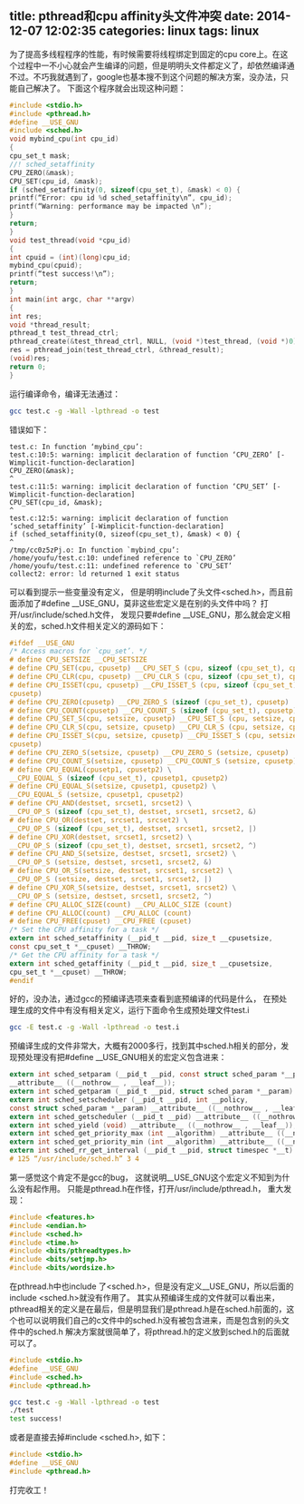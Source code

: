 title: pthread和cpu affinity头文件冲突
date: 2014-12-07 12:02:35
categories: linux
tags: linux
---
为了提高多线程程序的性能，有时候需要将线程绑定到固定的cpu core上。在这个过程中一不小心就会产生编译的问题，但是明明头文件都定义了，却依然编译通不过。不巧我就遇到了，google也基本搜不到这个问题的解决方案，没办法，只能自己解决了。
下面这个程序就会出现这种问题：
<!--more-->
``` c
#include <stdio.h>
#include <pthread.h>
#define __USE_GNU
#include <sched.h>
void mybind_cpu(int cpu_id)
{
cpu_set_t mask;
//! sched_setaffinity
CPU_ZERO(&mask);
CPU_SET(cpu_id, &mask);
if (sched_setaffinity(0, sizeof(cpu_set_t), &mask) < 0) {
printf(“Error: cpu id %d sched_setaffinity\n”, cpu_id);
printf(“Warning: performance may be impacted \n”);
}
return;
}
void test_thread(void *cpu_id)
{
int cpuid = (int)(long)cpu_id;
mybind_cpu(cpuid);
printf(“test success!\n”);
return;
}
int main(int argc, char **argv)
{
int res;
void *thread_result;
pthread_t test_thread_ctrl;
pthread_create(&test_thread_ctrl, NULL, (void *)test_thread, (void *)0);
res = pthread_join(test_thread_ctrl, &thread_result);
(void)res;
return 0;
}
```
运行编译命令，编译无法通过：
```bash
gcc test.c -g -Wall -lpthread -o test
```
错误如下：
```
test.c: In function ‘mybind_cpu’:
test.c:10:5: warning: implicit declaration of function ‘CPU_ZERO’ [-Wimplicit-function-declaration]
CPU_ZERO(&mask);
^
test.c:11:5: warning: implicit declaration of function ‘CPU_SET’ [-Wimplicit-function-declaration]
CPU_SET(cpu_id, &mask);
^
test.c:12:5: warning: implicit declaration of function ‘sched_setaffinity’ [-Wimplicit-function-declaration]
if (sched_setaffinity(0, sizeof(cpu_set_t), &mask) < 0) {
^
/tmp/cc0z5zPj.o: In function `mybind_cpu’:
/home/youfu/test.c:10: undefined reference to `CPU_ZERO’
/home/youfu/test.c:11: undefined reference to `CPU_SET’
collect2: error: ld returned 1 exit status
```
可以看到提示一些变量没有定义， 但是明明include了头文件<sched.h>，而且前面添加了#define __USE_GNU，莫非这些宏定义是在别的头文件中吗？
打开/usr/include/sched.h文件， 发现只要#define __USE_GNU，那么就会定义相关的宏，sched.h文件相关定义的源码如下：
``` c
#ifdef __USE_GNU
/* Access macros for `cpu_set’. */
# define CPU_SETSIZE __CPU_SETSIZE
# define CPU_SET(cpu, cpusetp) __CPU_SET_S (cpu, sizeof (cpu_set_t), cpusetp)
# define CPU_CLR(cpu, cpusetp) __CPU_CLR_S (cpu, sizeof (cpu_set_t), cpusetp)
# define CPU_ISSET(cpu, cpusetp) __CPU_ISSET_S (cpu, sizeof (cpu_set_t), \
cpusetp)
# define CPU_ZERO(cpusetp) __CPU_ZERO_S (sizeof (cpu_set_t), cpusetp)
# define CPU_COUNT(cpusetp) __CPU_COUNT_S (sizeof (cpu_set_t), cpusetp)
# define CPU_SET_S(cpu, setsize, cpusetp) __CPU_SET_S (cpu, setsize, cpusetp)
# define CPU_CLR_S(cpu, setsize, cpusetp) __CPU_CLR_S (cpu, setsize, cpusetp)
# define CPU_ISSET_S(cpu, setsize, cpusetp) __CPU_ISSET_S (cpu, setsize, \
cpusetp)
# define CPU_ZERO_S(setsize, cpusetp) __CPU_ZERO_S (setsize, cpusetp)
# define CPU_COUNT_S(setsize, cpusetp) __CPU_COUNT_S (setsize, cpusetp)
# define CPU_EQUAL(cpusetp1, cpusetp2) \
__CPU_EQUAL_S (sizeof (cpu_set_t), cpusetp1, cpusetp2)
# define CPU_EQUAL_S(setsize, cpusetp1, cpusetp2) \
__CPU_EQUAL_S (setsize, cpusetp1, cpusetp2)
# define CPU_AND(destset, srcset1, srcset2) \
__CPU_OP_S (sizeof (cpu_set_t), destset, srcset1, srcset2, &)
# define CPU_OR(destset, srcset1, srcset2) \
__CPU_OP_S (sizeof (cpu_set_t), destset, srcset1, srcset2, |)
# define CPU_XOR(destset, srcset1, srcset2) \
__CPU_OP_S (sizeof (cpu_set_t), destset, srcset1, srcset2, ^)
# define CPU_AND_S(setsize, destset, srcset1, srcset2) \
__CPU_OP_S (setsize, destset, srcset1, srcset2, &)
# define CPU_OR_S(setsize, destset, srcset1, srcset2) \
__CPU_OP_S (setsize, destset, srcset1, srcset2, |)
# define CPU_XOR_S(setsize, destset, srcset1, srcset2) \
__CPU_OP_S (setsize, destset, srcset1, srcset2, ^)
# define CPU_ALLOC_SIZE(count) __CPU_ALLOC_SIZE (count)
# define CPU_ALLOC(count) __CPU_ALLOC (count)
# define CPU_FREE(cpuset) __CPU_FREE (cpuset)
/* Set the CPU affinity for a task */
extern int sched_setaffinity (__pid_t __pid, size_t __cpusetsize,
const cpu_set_t *__cpuset) __THROW;
/* Get the CPU affinity for a task */
extern int sched_getaffinity (__pid_t __pid, size_t __cpusetsize,
cpu_set_t *__cpuset) __THROW;
#endif
```
好的，没办法，通过gcc的预编译选项来查看到底预编译的代码是什么， 在预处理生成的文件中有没有相关定义，运行下面命令生成预处理文件test.i
``` bash
gcc -E test.c -g -Wall -lpthread -o test.i
```
预编译生成的文件非常大，大概有2000多行，找到其中sched.h相关的部分，发现预处理没有把#define __USE_GNU相关的宏定义包含进来：
``` c
extern int sched_setparam (__pid_t __pid, const struct sched_param *__param)
__attribute__ ((__nothrow__ , __leaf__));
extern int sched_getparam (__pid_t __pid, struct sched_param *__param) __attribute__ ((__nothrow__ , __leaf__));
extern int sched_setscheduler (__pid_t __pid, int __policy,
const struct sched_param *__param) __attribute__ ((__nothrow__ , __leaf__));
extern int sched_getscheduler (__pid_t __pid) __attribute__ ((__nothrow__ , __leaf__));
extern int sched_yield (void) __attribute__ ((__nothrow__ , __leaf__));
extern int sched_get_priority_max (int __algorithm) __attribute__ ((__nothrow__ , __leaf__));
extern int sched_get_priority_min (int __algorithm) __attribute__ ((__nothrow__ , __leaf__));
extern int sched_rr_get_interval (__pid_t __pid, struct timespec *__t) __attribute__ ((__nothrow__ , __leaf__));
# 125 “/usr/include/sched.h” 3 4
```
第一感觉这个肯定不是gcc的bug， 这就说明__USE_GNU这个宏定义不知到为什么没有起作用。
只能是pthread.h在作怪，打开/usr/include/pthread.h， 重大发现：
``` c
#include <features.h>
#include <endian.h>
#include <sched.h>
#include <time.h>
#include <bits/pthreadtypes.h>
#include <bits/setjmp.h>
#include <bits/wordsize.h>
```
在pthread.h中也include 了<sched.h>，但是没有定义__USE_GNU，所以后面的include <sched.h>就没有作用了。
其实从预编译生成的文件就可以看出来， pthread相关的定义是在最后，但是明显我们是pthread.h是在sched.h前面的，这个也可以说明我们自己的c文件中的sched.h没有被包含进来，而是包含别的头文件中的sched.h
解决方案就很简单了，将pthread.h的定义放到sched.h的后面就可以了。
``` c
#include <stdio.h>
#define __USE_GNU
#include <sched.h>
#include <pthread.h>
```
``` bash
gcc test.c -g -Wall -lpthread -o test
./test
test success!
```
或者是直接去掉#include <sched.h>, 如下：
``` c
#include <stdio.h>
#define __USE_GNU
#include <pthread.h>
```
打完收工！